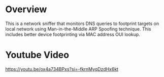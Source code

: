# Overview

This is a network sniffer that monitors DNS queries to footprint targets on
local network using Man-in-the-Middle ARP Spoofing technique. This includes
better device footprinting via MAC address OUI lookup.

# Youtube Video

https://youtu.be/ox4a734BPxs?si=-fkrnMyqDzdHx6kt
